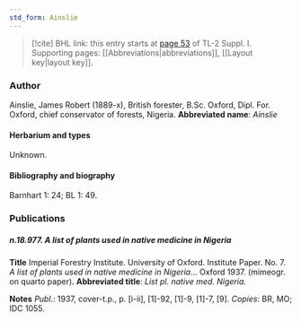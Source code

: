 ```yaml
---
std_form: Ainslie
---
```


> [!cite] BHL link: this entry starts at [page 53](https://www.biodiversitylibrary.org/page/33264742) of TL-2 Suppl. I.
> Supporting pages: [[Abbreviations|abbreviations]], [[Layout key|layout key]].

### Author

Ainslie, James Robert (1889-x), British forester, B.Sc. Oxford, Dipl. For. Oxford, chief conservator of forests, Nigeria. 
**Abbreviated name**: *Ainslie*

#### Herbarium and types

Unknown.

#### Bibliography and biography

Barnhart 1: 24; BL 1: 49.

### Publications

##### n.18.977. A list of plants used in native medicine in Nigeria

**Title**
Imperial Forestry Institute. University of Oxford. Institute Paper. No. 7. *A list of plants used in native medicine in Nigeria*... Oxford 1937. (mimeogr. on quarto paper).
**Abbreviated title**: *List pl. native med. Nigeria*.

**Notes**
*Publ*.: 1937, cover-t.p., p. \[i-ii\], \[1\]-92, \[1\]-9, \[1\]-7, \[9\]. *Copies*: BR, MO; IDC 1055.

